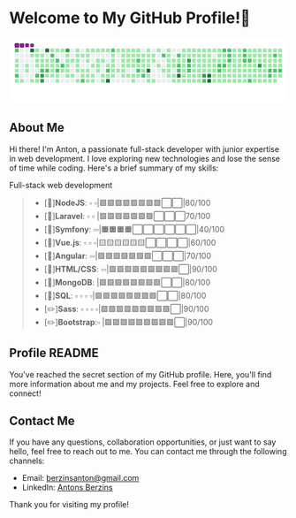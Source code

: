 <!--
### Hi there 

**PejarRu/PejarRu** is a ✨ _special_ ✨ repository because its `README.md` (this file) appears on your GitHub profile.

Here are some ideas to get you started:

- 🔭 I’m currently working on ...
- 🌱 I’m currently learning ...
- 👯 I’m looking to collaborate on ...
- 🤔 I’m looking for help with ...
- 💬 Ask me about ...
- 📫 How to reach me: ...
- 😄 Pronouns: ...
- ⚡ Fun fact: ...
-->
# Welcome to My GitHub Profile!👋
![Profile Banner](https://raw.githubusercontent.com/elihwyma/elihwyma/snake/github-contribution-grid-snake.gif)
## About Me

Hi there! I'm Anton, a passionate full-stack developer  with junior expertise in web development. I love exploring new technologies and lose the sense of time while coding. Here's a brief summary of my skills:

Full-stack web development

>  - [📡]**NodeJS**: ▫ ▫|🟩🟩🟩🟩🟩🟩🟩🟩⬜⬜|80/100
> - [📡]**Laravel**: ▫ ▫ |🟩🟩🟩🟩🟩🟩🟩⬜⬜⬜70/100
> - [📡]**Symfony**: ▫▫|🟧🟧🟧🟧⬜⬜⬜⬜⬜⬜|40/100
> - [📏]**Vue.js**: ▫ ▫ ▫|🟨🟨🟨🟨🟨🟨⬜⬜⬜⬜|60/100
> - [📏]**Angular**:  ▫▫|🟩🟩🟩🟩🟩🟩🟩⬜⬜⬜|70/100
> - [📏]**HTML/CSS**:  ▫▫|🟩🟩🟩🟩🟩🟩🟩🟩🟩⬜|90/100
> - [🧱]**MongoDB**: |🟩🟩🟩🟩🟩🟩🟩🟩⬜⬜|80/100
> - [🧱]**SQL**: ▫ ▫ ▫ ▫|🟩🟩🟩🟩🟩🟩🟩🟩⬜⬜|80/100
> - [✏️]**Sass**: ▫ ▫ ▫ ▫|🟩🟩🟩🟩🟩🟩🟩🟩🟩⬜|90/100
> - [✏️]**Bootstrap**:▫ |🟩🟩🟩🟩🟩🟩🟩🟩🟩⬜|90/100

## Profile README

You've reached the secret section of my GitHub profile. Here, you'll find more information about me and my projects. Feel free to explore and connect!
<!--
Check out my [portfolio website](https://example.com) to see my latest projects and learn more about my work.

## Pinned Projects

Take a look at some of my top projects that showcase my skills and experience. Click on the links below to explore them:

- [real-habitat](https://github.com/PejarRu/real-habitat)
- [angular-foodscore](https://github.com/PejarRu/angular-foodscore)

## Project READMEs

I try to of accompany my projects by a detailed README.md file. I believe in providing clear and concise documentation, so you'll find GIFs and images to demonstrate the functionality and features of my projects. Check out the following examples:

- [Project 1](https://github.com/PejarRu/project1): A fully functional web application with user authentication and product checkout.
- [Project 2](https://github.com/PejarRu/project2): An interactive dashboard showcasing real-time data visualizations.

Feel free to explore the repositories and discover more about the projects.
-->
## Contact Me

If you have any questions, collaboration opportunities, or just want to say hello, feel free to reach out to me. You can contact me through the following channels:

- Email: [berzinsanton@gmail.com](mailto:berzinsanton@gmail.com)
- LinkedIn: [Antons Berzins]([Antons (https://www.linkedin.com/in/antons-berzins-2890b5222/))

Thank you for visiting my profile!

